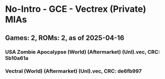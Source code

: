 # No-Intro - GCE - Vectrex (Private) MIAs
## Games: 2, ROMs: 2, as of 2025-04-16

### USA Zombie Apocalypse (World) (Aftermarket) (Unl).vec, CRC: 5b10a61a
### Vectral (World) (Aftermarket) (Unl).vec, CRC: de6fb997
